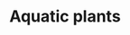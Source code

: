 ---
title: Aquatic plants
longTitle: 'Aquatic plants'
tags:
- gccommon
narrowerTerm:
- "[[Plants]]"
relatedTerm:
- "[[Aquatic ecosystems Aquaculture]]"
use:
- "[[Algae Water plants Marine plants Aquatic flora Sea]]"
---